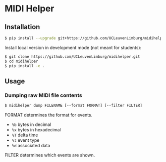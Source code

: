 # MIDI Helper

## Installation

```bash
$ pip install --upgrade git+https://github.com/UCLeuvenLimburg/midihelper.git
```

Install local version in development mode (not meant for students):

```bash
$ git clone https://github.com/UCLeuvenLimburg/midihelper.git
$ cd midihelper
$ pip install -e .
```

## Usage

### Dumping raw MIDI file contents

```bash
$ midihelper dump FILENAME [--format FORMAT] [--filter FILTER]
```

FORMAT determines the format for events.

* `%b` bytes in decimal
* `%x` bytes in hexadecimal
* `%T` delta time
* `%t` event type
* `%d` associated data

FILTER determines which events are shown.